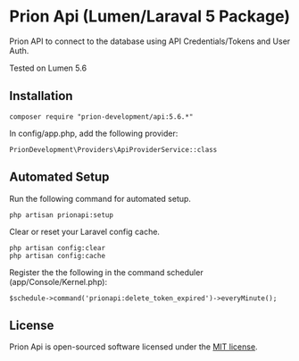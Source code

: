 # Prion Api (Lumen/Laraval 5 Package)

Prion API to connect to the database using API Credentials/Tokens and User Auth.

Tested on Lumen 5.6

## Installation

```
composer require "prion-development/api:5.6.*"
```

In config/app.php, add the following provider:
```
PrionDevelopment\Providers\ApiProviderService::class
```

## Automated Setup
Run the following command for automated setup.
```
php artisan prionapi:setup
```

Clear or reset your Laravel config cache.
```
php artisan config:clear
php artisan config:cache
```

Register the the following in the command scheduler (app/Console/Kernel.php):<br>
```
$schedule->command('prionapi:delete_token_expired')->everyMinute();
```

## License

Prion Api is open-sourced software licensed under the [MIT license](http://opensource.org/licenses/MIT).
